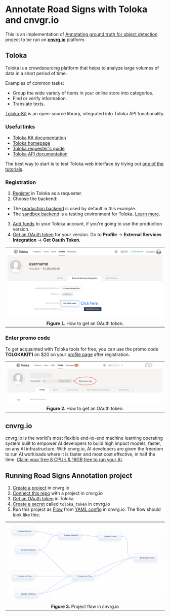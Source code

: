 # Annotate Road Signs with Toloka and cnvgr.io

This is an implementation of [Annotating ground truth for object detection](https://github.com/Toloka/toloka-kit/blob/main/examples/1.computer_vision/object_detection/object_detection.ipynb) project to be run on **[cnvrg.io](https://cnvrg.io/)** platform. 


## Toloka
Toloka is a crowdsourcing platform that helps to analyze large volumes of data in a short period of time.

Examples of common tasks:
* Group the wide variety of items in your online store into categories.
* Find or verify information.
* Translate texts.

[Toloka-Kit](https://github.com/Toloka/toloka-kit) is an open-source library, integrated into Toloka API functionality.

### Useful links

- [Toloka Kit documentation](https://toloka.ai/docs/toloka-kit/?utm_source=github&utm_medium=site&utm_campaign=tolokakit)
- [Toloka homepage](https://toloka.ai/?utm_source=github&utm_medium=site&utm_campaign=tolokakit)
- [Toloka requester's guide](https://toloka.ai/docs/guide/index.html?utm_source=github&utm_medium=site&utm_campaign=tolokakit)
- [Toloka API documentation](https://toloka.ai/docs/api/concepts/about.html?utm_source=github&utm_medium=site&utm_campaign=tolokakit)

The best way to start is to test Toloka web interface by trying out [one of the tutorials](https://toloka.ai/docs/guide/concepts/usecases.html?utm_source=github&utm_medium=site&utm_campaign=tolokakit).

### Registration

1. [Register](https://toloka.ai/docs/guide/concepts/access.html?utm_source=github&utm_medium=site&utm_campaign=tolokakit) in Toloka as a requester.
2. Choose the backend:
  * The [production backend](https://toloka.yandex.com/for-requesters/?utm_source=github&utm_medium=site&utm_campaign=tolokakit) is used by default in this example.
  * The [sandbox backend](https://sandbox.toloka.yandex.com/for-requesters/?utm_source=github&utm_medium=site&utm_campaign=tolokakit) is a testing environment for Toloka. [Learn more](https://toloka.ai/docs/guide/concepts/sandbox.html?utm_source=github&utm_medium=site&utm_campaign=tolokakit).
3. [Add funds](https://toloka.ai/docs/guide/concepts/refill.html?utm_source=github&utm_medium=site&utm_campaign=tolokakit) to your Toloka account, if you're going to use the production version.
4. [Get an OAuth token](https://toloka.ai/docs/api/concepts/access.html#access__token?utm_source=github&utm_medium=site&utm_campaign=tolokakit) for your version. Go to **Profile** → **External Services Integration** → **Get Oauth Token**.

<table  align="center">
  <tr><td>
    <img src="./img/OAuth.png"
         alt="OAuth token"  width="800">
  </td></tr>
  <tr><td align="center">
    <b>Figure 1.</b> How to get an OAuth token.
  </td></tr>
</table>

### Enter promo code
To get acquainted with Toloka tools for free, you can use the promo code **TOLOKAKIT1** on $20 on your [profile page](https://toloka.yandex.com/requester/profile?utm_source=github&utm_medium=site&utm_campaign=tolokakit) after registration.

<table  align="center">
  <tr><td>
    <img src="./img/promocode.png"
         alt="OAuth token"  width="800">
  </td></tr>
  <tr><td align="center">
    <b>Figure 2.</b> How to get an OAuth token.
  </td></tr>
</table>


## cnvrg.io

cnvrg.io is the world's most flexible end-to-end machine learning operating system built to empower AI developers to build high impact models, faster, on any AI infrastructure. With cnvrg.io, AI developers are given the freedom to run AI workloads where it is faster and most cost effective, in half the time. 
[Claim your free 8 CPU’s & 16GB free to run your AI](https://metacloud.cloud.cnvrg.io/sign-up).


## Running Road Signs Annotation project

1. [Create a project](https://app.cnvrg.io/docs/core_concepts/projects.html#creating-a-project) in cnvrg.io
2. [Connect this repo](https://app.cnvrg.io/docs/core_concepts/projects.html#git-integration) with a project in cnvrg.io
3. [Get an OAuth token](https://toloka.ai/docs/api/concepts/access.html#access__token?utm_source=github&utm_medium=site&utm_campaign=tolokakit) in Toloka
4. [Create a secret](https://app.cnvrg.io/docs/core_concepts/projects.html#project-secrets) called `toloka_token` in cnvrg.io
5. Run this project as [Flow](https://app.cnvrg.io/docs/core_concepts/flows.html#yaml-files) from [YAML config](traffic_signs_annotation.yaml) in cnvrg.io. The flow should look like this:
<table  align="center">
  <tr><td>
    <img src="./img/flow.png"
         alt="OAuth token"  width="800">
  </td></tr>
  <tr><td align="center">
    <b>Figure 3.</b> Project flow in cnvrg.io
  </td></tr>
</table>
